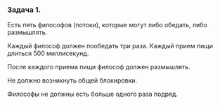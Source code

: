 ### Задача 1.

Есть пять философов (потоки), которые могут либо обедать, либо размышлять.

Каждый философ должен пообедать три раза. Каждый прием пищи длиться 500 миллисекунд.

После каждого приема пищи философ должен размышлять.

Не должно возникнуть общей блокировки.

Философы не должны есть больше одного раза подряд.